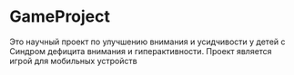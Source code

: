 # GameProject
Это научный проект по улучшению внимания и усидчивости у детей с Синдром дефицита внимания и гиперактивности. Проект является игрой для мобильных устройств
